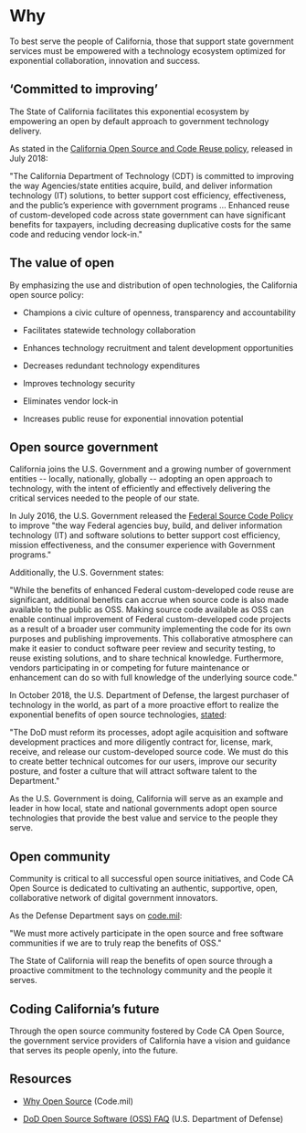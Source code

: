 # Why

To best serve the people of California, those that support state government services must be empowered with a technology ecosystem optimized for exponential collaboration, innovation and success.

## ‘Committed to improving’

The State of California facilitates this exponential ecosystem by empowering  an open by default approach to government technology delivery.

As stated in the [California Open Source and Code Reuse policy](https://www.documents.dgs.ca.gov/sam/SamPrint/new/sam_master/sam_master_File/chap4900/4984.pdf), released in July 2018:

"The California Department of Technology (CDT) is committed to improving the way Agencies/state entities acquire, build, and deliver information technology (IT) solutions, to better support cost efficiency, effectiveness, and the public’s experience with government programs … Enhanced reuse of custom-developed code across state government can have significant benefits for taxpayers, including decreasing duplicative costs for the same code and reducing vendor lock-in."

## The value of open

By emphasizing the use and distribution of open technologies, the California open source policy:

* Champions a civic culture of openness, transparency and accountability

* Facilitates statewide technology collaboration

* Enhances technology recruitment and talent development opportunities

* Decreases redundant technology expenditures

* Improves technology security

* Eliminates vendor lock-in

* Increases public reuse for exponential innovation potential

## Open source government

California joins the U.S. Government and a growing number of government entities -- locally, nationally, globally -- adopting an open approach to technology, with the intent of efficiently and effectively delivering the critical services needed to the people of our state.

In July 2016, the U.S. Government released the [Federal Source Code Policy](https://sourcecode.cio.gov/) to improve "the way Federal agencies buy, build, and deliver information technology (IT) and software solutions to better support cost efficiency, mission effectiveness, and the consumer experience with Government programs."

Additionally, the U.S. Government states:

"While the benefits of enhanced Federal custom-developed code reuse are significant, additional benefits can accrue when source code is also made available to the public as OSS. Making source code available as OSS can enable continual improvement of Federal custom-developed code projects as a result of a broader user community implementing the code for its own purposes and publishing improvements. This collaborative atmosphere can make it easier to conduct software peer review and security testing, to reuse existing solutions, and to share technical knowledge. Furthermore, vendors participating in or competing for future maintenance or enhancement can do so with full knowledge of the underlying source code."

In October 2018, the U.S. Department of Defense, the largest purchaser of technology in the world, as part of a more proactive effort to realize the exponential benefits of open source technologies, [stated](https://code.mil/assets/data-call-memo.pdf):

"The DoD must reform its processes, adopt agile acquisition and software development practices and more diligently contract for, license, mark, receive, and release our custom-developed source code. We must do this to create better technical outcomes for our users, improve our security posture, and foster a culture that will attract software talent to the Department."

As the U.S. Government is doing, California will serve as an example and leader in how local, state and national governments adopt open source technologies that provide the best value and service to the people they serve.

## Open community

Community is critical to all successful open source initiatives, and Code CA Open Source is dedicated to cultivating an authentic, supportive, open, collaborative network of digital government innovators.

As the Defense Department says on [code.mil](https://code.mil/why-open-source.html):

"We must more actively participate in the open source and free software communities if we are to truly reap the benefits of OSS."

The State of California will reap the benefits of open source through a proactive commitment to the technology community and the people it serves.

## Coding California’s future

Through the open source community fostered by Code CA Open Source, the government service providers of California have a vision and guidance  that serves its people openly, into the future.

## Resources

* [Why Open Source](https://code.mil/why-open-source.html) (Code.mil)

* [DoD Open Source Software (OSS) FAQ](https://dodcio.defense.gov/Open-Source-Software-FAQ/) (U.S. Department of Defense)
